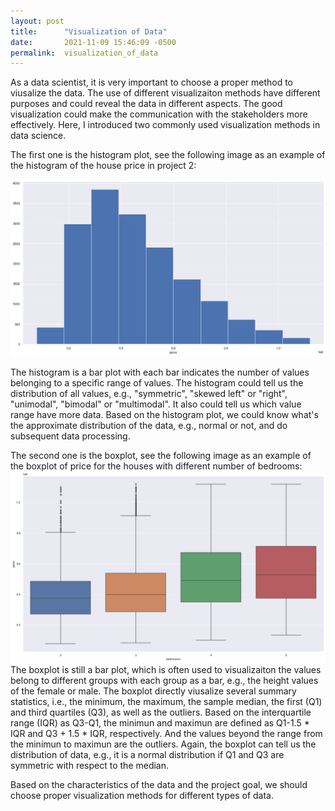```yaml
---
layout: post
title:      "Visualization of Data"
date:       2021-11-09 15:46:09 -0500
permalink:  visualization_of_data
---
```



As a data scientist, it is very important to choose a proper method to viusalize the data.  The use of different visualizaiton methods have different purposes and could reveal the data in different aspects. The good visualization could make the communication with the stakeholders more effectively. Here, I introduced two commonly used visualization methods  in data science. 

The first one is the histogram plot, see the following image as an example of the histogram of the house price in project 2:

![Histogram of the house price](https://raw.githubusercontent.com/eegshou/dsc-phase-2-project/mvp/Figs/Price_histogram.png)

The histogram is a bar plot with each bar indicates the number of values belonging to a specific range of values. The histogram could tell us the distribution of all values, e.g., "symmetric", "skewed left" or "right", "unimodal", "bimodal" or "multimodal". It also could tell us which value range have more data.  Based on the histogram plot, we could know what's the approximate distribution of the data, e.g., normal or not, and do subsequent data processing.


The second one is the boxplot, see the following image as an example of the boxplot of price for the houses with different number of bedrooms:
![](https://raw.githubusercontent.com/eegshou/dsc-phase-2-project/mvp/Figs/boxplot_price_bedrooms.png) 
The boxplot is still a bar plot, which is often used to visualizaiton the values belong to different groups with each group as a bar, e.g., the height values of the female or male. The boxplot directly viusalize several summary statistics, i.e., the minimum, the maximum, the sample median, the first (Q1) and third quartiles (Q3), as well as the outliers. Based on the interquartile range (IQR) as Q3-Q1, the minimun and maximun are defined as Q1-1.5 * IQR and Q3 + 1.5 * IQR, respectively. And the values beyond the range from the minimun to maximun are the outliers. Again, the boxplot can tell us the distribution of data, e.g., it is a normal distribution if Q1 and Q3 are symmetric with respect to the median.

Based on the characteristics of the data and the project goal, we should choose proper visualization methods for different types of data.



